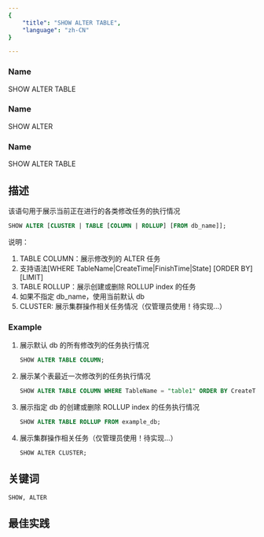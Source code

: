 ```yaml
---
{
    "title": "SHOW ALTER TABLE",
    "language": "zh-CN"
}

---
```


<!--
Licensed to the Apache Software Foundation (ASF) under one
or more contributor license agreements.  See the NOTICE file
distributed with this work for additional information
regarding copyright ownership.  The ASF licenses this file
to you under the Apache License, Version 2.0 (the
"License"); you may not use this file except in compliance
with the License.  You may obtain a copy of the License at

  http://www.apache.org/licenses/LICENSE-2.0

Unless required by applicable law or agreed to in writing,
software distributed under the License is distributed on an
"AS IS" BASIS, WITHOUT WARRANTIES OR CONDITIONS OF ANY
KIND, either express or implied.  See the License for the
specific language governing permissions and limitations
under the License.
-->




### Name

SHOW ALTER TABLE


### Name

SHOW ALTER


### Name

SHOW ALTER TABLE


## 描述

该语句用于展示当前正在进行的各类修改任务的执行情况

```sql
SHOW ALTER [CLUSTER | TABLE [COLUMN | ROLLUP] [FROM db_name]];
```

说明：

1. TABLE COLUMN：展示修改列的 ALTER 任务
2. 支持语法[WHERE TableName|CreateTime|FinishTime|State] [ORDER BY] [LIMIT]
3. TABLE ROLLUP：展示创建或删除 ROLLUP index 的任务
4. 如果不指定 db_name，使用当前默认 db
5. CLUSTER: 展示集群操作相关任务情况（仅管理员使用！待实现...）

### Example

1. 展示默认 db 的所有修改列的任务执行情况

   ```sql
   SHOW ALTER TABLE COLUMN;
   ```

2. 展示某个表最近一次修改列的任务执行情况

   ```sql
   SHOW ALTER TABLE COLUMN WHERE TableName = "table1" ORDER BY CreateTime DESC LIMIT 1;
   ```

3. 展示指定 db 的创建或删除 ROLLUP index 的任务执行情况

   ```sql
   SHOW ALTER TABLE ROLLUP FROM example_db;
   ```

4. 展示集群操作相关任务（仅管理员使用！待实现...）

   ```
   SHOW ALTER CLUSTER;
   ```

## 关键词

    SHOW, ALTER

## 最佳实践
